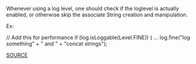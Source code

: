 Whenever using a log level, one should check if the loglevel is actually enabled, or otherwise skip the associate String creation and manipulation.

Ex:

// Add this for performance
if (log.isLoggable(Level.FINE)) { ...
    log.fine("log something" + " and " + "concat strings");

[SOURCE](https://pmd.github.io/pmd-5.3.3/pmd-java/rules/java/logging-java.html#GuardLogStatementJavaUtil)
